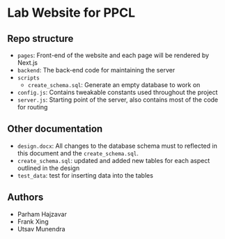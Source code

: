 # Lab Website for PPCL

## Repo structure
* `pages`: Front-end of the website and each page will be rendered by Next.js
* `backend`: The back-end code for maintaining the server
* `scripts`
    * `create_schema.sql`: Generate an empty database to work on
* `config.js`: Contains tweakable constants used throughout the project
* `server.js`: Starting point of the server, also contains most of the code for routing

## Other documentation

* `design.docx`: All changes to the database schema must to reflected in this document
      and the `create_schema.sql`.
* `create_schema.sql`: updated and added new tables for each aspect outlined in the design
* `test_data`: test for inserting data into the tables

## Authors
* Parham Hajzavar
* Frank Xing
* Utsav Munendra